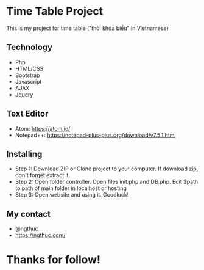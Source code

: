 # Time Table Project
This is my project for time table ("thời khóa biểu" in Vietnamese)

## Technology
* Php
* HTML/CSS
* Bootstrap
* Javascript
* AJAX
* Jquery

## Text Editor
* Atom: https://atom.io/
* Notepad++: https://notepad-plus-plus.org/download/v7.5.1.html

## Installing
* Step 1: Download ZIP or Clone project to your computer. If download zip, don't forget extract it.
* Step 2: Open folder controller. Open files init.php and DB.php. Edit $path to path of main folder in localhost or hosting
* Step 3: Open website and using it. Goodluck!

## My contact
* @ngthuc
* https://ngthuc.com/

# Thanks for follow!

